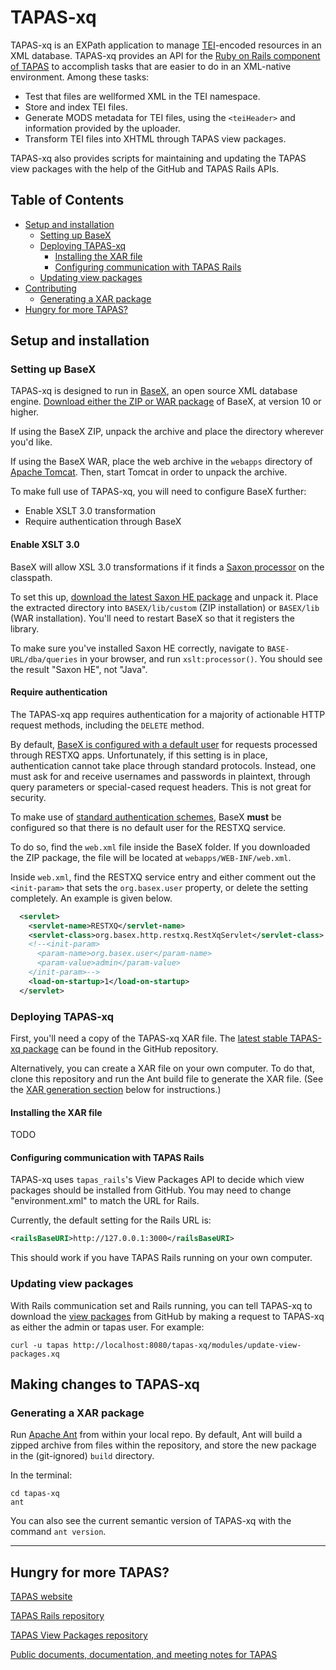TAPAS-xq
========

TAPAS-xq is an EXPath application to manage [TEI](https://tei-c.org/)-encoded resources in an XML database. TAPAS-xq provides an API for the [Ruby on Rails component of TAPAS](https://github.com/NEU-DSG/tapas_rails) to accomplish tasks that are easier to do in an XML-native environment. Among these tasks:

- Test that files are wellformed XML in the TEI namespace.
- Store and index TEI files.
- Generate MODS metadata for TEI files, using the `<teiHeader>` and information provided by the uploader.
- Transform TEI files into XHTML through TAPAS view packages.

TAPAS-xq also provides scripts for maintaining and updating the TAPAS view packages with the help of the GitHub and TAPAS Rails APIs.

## Table of Contents

- [Setup and installation](#setup-and-installation)
  - [Setting up BaseX](#setting-up-basex)
  - [Deploying TAPAS-xq](#deploying-tapas-xq)
    - [Installing the XAR file](#installing-the-xar-file)
    - [Configuring communication with TAPAS Rails](#configuring-communication-with-tapas-rails)
  - [Updating view packages](#updating-view-packages)
- [Contributing](#making-changes-to-tapas-xq)
  - [Generating a XAR package](#generating-a-xar-package)
- [Hungry for more TAPAS?](#hungry-for-more-tapas)


## Setup and installation

### Setting up BaseX

TAPAS-xq is designed to run in [BaseX](https://basex.org/), an open source XML database engine. [Download either the ZIP or WAR package](https://basex.org/download/) of BaseX, at version 10 or higher.

If using the BaseX ZIP, unpack the archive and place the directory wherever you'd like.

If using the BaseX WAR, place the web archive in the `webapps` directory of [Apache Tomcat](https://tomcat.apache.org/). Then, start Tomcat in order to unpack the archive.

To make full use of TAPAS-xq, you will need to configure BaseX further:

- Enable XSLT 3.0 transformation
- Require authentication through BaseX

#### Enable XSLT 3.0

BaseX will allow XSL 3.0 transformations if it finds a [Saxon processor](https://www.saxonica.com) on the classpath.

To set this up, [download the latest Saxon HE package](https://www.saxonica.com/download/java.xml) and unpack it. Place the extracted directory into `BASEX/lib/custom` (ZIP installation) or `BASEX/lib` (WAR installation). You'll need to restart BaseX so that it registers the library.

To make sure you've installed Saxon HE correctly, navigate to `BASE-URL/dba/queries` in your browser, and run `xslt:processor()`. You should see the result "Saxon HE", not "Java".

#### Require authentication

The TAPAS-xq app requires authentication for a majority of actionable HTTP request methods, including the `DELETE` method.

By default, [BaseX is configured with a default user](https://docs.basex.org/wiki/Web_Application#Authentication) for requests processed through RESTXQ apps. Unfortunately, if this setting is in place, authentication cannot take place through standard protocols. Instead, one must ask for and receive usernames and passwords in plaintext, through query parameters or special-cased request headers. This is not great for security.

To make use of [standard authentication schemes](https://developer.mozilla.org/en-US/docs/Web/HTTP/Authentication#authentication_schemes), BaseX **must** be configured so that there is no default user for the RESTXQ service. 

To do so, find the `web.xml` file inside the BaseX folder. If you downloaded the ZIP package, the file will be located at `webapps/WEB-INF/web.xml`. 

Inside `web.xml`, find the RESTXQ service entry and either comment out the `<init-param>` that sets the `org.basex.user` property, or delete the setting completely. An example is given below.

```xml
  <servlet>
    <servlet-name>RESTXQ</servlet-name>
    <servlet-class>org.basex.http.restxq.RestXqServlet</servlet-class>
    <!--<init-param>
      <param-name>org.basex.user</param-name>
      <param-value>admin</param-value>
    </init-param>-->
    <load-on-startup>1</load-on-startup>
  </servlet>
```


### Deploying TAPAS-xq

First, you'll need a copy of the TAPAS-xq XAR file. The [latest stable TAPAS-xq package](https://github.com/NEU-DSG/tapas-xq/releases/latest) can be found in the GitHub repository. 

Alternatively, you can create a XAR file on your own computer. To do that, clone this repository and run the Ant build file to generate the XAR file. (See the [XAR generation section](#generating-a-xar-package) below for instructions.)


#### Installing the XAR file

TODO


#### Configuring communication with TAPAS Rails

TAPAS-xq uses `tapas_rails`'s View Packages API to decide which view packages should be installed from GitHub. You may need to change "environment.xml" to match the URL for Rails. <!--When you install TAPAS-xq for the first time, it will place a copy of the configuration file in the "/db" collection.-->

Currently, the default setting for the Rails URL is:

```xml
<railsBaseURI>http://127.0.0.1:3000</railsBaseURI>
```

This should work if you have TAPAS Rails running on your own computer.


### Updating view packages

With Rails communication set and Rails running, you can tell TAPAS-xq to download the [view packages](https://github.com/NEU-DSG/tapas-view-packages) from GitHub by making a request to TAPAS-xq as either the admin or tapas user. For example: 

```shell
curl -u tapas http://localhost:8080/tapas-xq/modules/update-view-packages.xq
```


## Making changes to TAPAS-xq

<!-- ... -->

### Generating a XAR package

Run [Apache Ant](https://ant.apache.org/manual/running.html) from within your local repo. By default, Ant will build a zipped archive from files within the repository, and store the new package in the (git-ignored) `build` directory.

In the terminal:

```shell
cd tapas-xq
ant
```

You can also see the current semantic version of TAPAS-xq with the command `ant version`.


***

## Hungry for more TAPAS?

[TAPAS website](https://tapasproject.org/)

[TAPAS Rails repository](https://github.com/NEU-DSG/tapas_rails)

[TAPAS View Packages repository](https://github.com/NEU-DSG/tapas-view-packages)

[Public documents, documentation, and meeting notes for TAPAS](https://github.com/NEU-DSG/tapas-docs)

